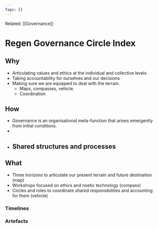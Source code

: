 ```yaml
---
Tags: []
---
```

Related: [[Governance]]
# Regen Governance Circle Index

## Why
- Articulating values and ethics at the individual and collective levels
- Taking accountability for ourselves and our decisions
- Making sure we are equipped to deal with the terrain. 
	- Maps, compasses, vehicle. 
	- Coordination
 
## How
- Governance is an organisational meta-function that arises emergently from initial conditions.
- 
- Shared structures and processes
	- 
	


## What 
- Three horizons to articulate our present terrain and future destination (map)
- Workshops focused on ethics and noetic technology (compass)
- Circles and roles to coordinate shared responsibilities and accounting for them (vehicle)




### Timelines
### Artefacts
